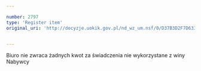 ```yaml
---

number: 2797
type: 'Register item'
original_uri: 'http://decyzje.uokik.gov.pl/nd_wz_um.nsf/0/D37B3D2F7D633C8BC125798E00301DE2?OpenDocument'


---
```


Biuro nie zwraca żadnych kwot za świadczenia nie wykorzystane z winy Nabywcy
